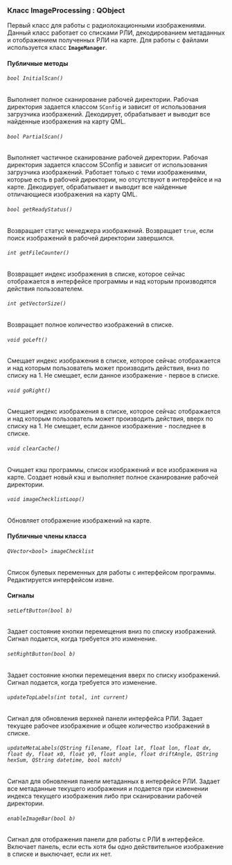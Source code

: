 ### Класс ImageProcessing : QObject

Первый класс для работы с радиолокационными изображениями. Данный класс работает со списками РЛИ, декодированием метаданных и отображением полученных РЛИ на карте. Для работы с файлами используется класс **`ImageManager`**.

#### Публичные методы

###### `bool InitialScan()`

Выполняет полное сканирование рабочей директории. Рабочая директория задается классом `SConfig` и зависит от использования загрузчика изображений. Декодирует, обрабатывает и выводит все найденные изображения на карту QML.

###### `bool PartialScan()`

Выполняет частичное сканирование рабочей директории. Рабочая директория задается классом SConfig и зависит от использования загрузчика изображений. Работает только с теми изображениями, которые есть в рабочей директории, но отсутствуют в интерфейсе и на карте. Декодирует, обрабатывает и выводит все найденные отличающиеся изображения на карту QML.

###### `bool getReadyStatus()`

Возвращает статус менеджера изображений. Возвращает `true`, если поиск изображений в рабочей директории завершился.

###### `int getFileCounter()`

Возвращает индекс изображения в списке, которое сейчас отображается в интерфейсе программы и над которым производятся действия пользователем.

###### `int getVectorSize()`

Возвращает полное количество изображений в списке.

###### `void goLeft()`

Смещает индекс изображения в списке, которое сейчас отображается и над которым пользователь может производить действия, вниз по списку на 1. Не смещает, если данное изображение - первое в списке.

###### `void goRight()`

Смещает индекс изображения в списке, которое сейчас отображается и над которым пользователь может производить действия, вверх по списку на 1. Не смещает, если данное изображение - последнее в списке.

###### `void clearCache()`

Очищает кэш программы, список изображений и все изображения на карте. Создает новый кэш и выполняет полное сканирование рабочей директории.

###### `void imageChecklistLoop()`

Обновляет отображение изображений на карте.

#### Публичные члены класса

###### `QVector<bool> imageChecklist`

Список булевых переменных для работы с интерфейсом программы. Редактируется интерфейсом извне.

#### Сигналы

###### `setLeftButton(bool b)`

Задает состояние кнопки перемещения вниз по списку изображений. Сигнал подается, когда требуется это изменение.

###### `setRightButton(bool b)`

Задает состояние кнопки перемещения вверх по списку изображений. Сигнал подается, когда требуется это изменение.

###### `updateTopLabels(int total, int current)`

Сигнал для обновления верхней панели интерфейса РЛИ. Задает текущее рабочее изображение и общее количество изображений в списке.

###### `updateMetaLabels(QString filename, float lat, float lon, float dx, float dy, float x0, float y0, float angle, float driftAngle, QString hexSum, QString datetime, bool match)`

Сигнал для обновления панели метаданных в интерфейсе РЛИ. Задает все метаданные текущего изображения и подается при изменении индекса текущего изображения либо при сканировании рабочей директории.

###### `enableImageBar(bool b)`

Сигнал для отображения панели для работы с РЛИ в интерфейсе. Включает панель, если есть хотя бы одно действительное изображение в списке и выключает, если их нет.

